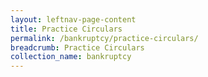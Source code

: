```yaml
---
layout: leftnav-page-content
title: Practice Circulars
permalink: /bankruptcy/practice-circulars/
breadcrumb: Practice Circulars
collection_name: bankruptcy
---
```



